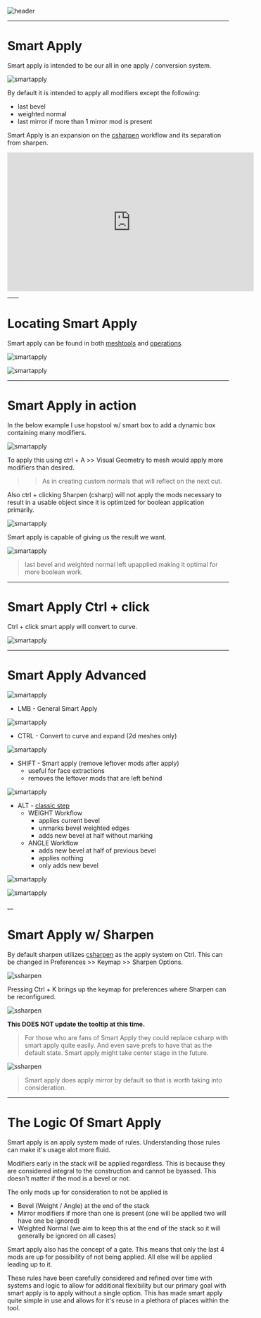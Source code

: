 ![header](img/banner.gif)

____

# Smart Apply

Smart apply is intended to be our all in one apply / conversion system.

![smartapply](img/smartapply/sa12.png)

By default it is intended to apply all modifiers except the following:

  - last bevel
  - weighted normal
  - last mirror if more than 1 mirror mod is present

Smart Apply is an expansion on the [csharpen](csharpen.md) workflow and its separation from sharpen.

<iframe width="560" height="315" src="https://www.youtube.com/embed/8k2NGWrKbj4" frameborder="0" allow="accelerometer; autoplay; clipboard-write; encrypted-media; gyroscope; picture-in-picture" allowfullscreen></iframe>
____

# Locating Smart Apply

Smart apply can be found in both [meshtools](meshtools.md) and [operations](operations.md).

![smartapply](img/smartapply/sa1.png)

![smartapply](img/smartapply/sa2.png)

_____

# Smart Apply in action

In the below example I use hopstool w/ smart box to add a dynamic box containing many modifiers.

![smartapply](img/smartapply/sa3.gif)

To apply this using ctrl + A >> Visual Geometry to mesh would apply more modifiers than desired.

>> As in creating custom normals that will reflect on the next cut.

Also ctrl + clicking Sharpen (csharp) will not apply the mods necessary to result in a usable object since it is optimized for boolean application primarily.

![smartapply](img/smartapply/sa4.gif)

Smart apply is capable of giving us the result we want.

![smartapply](img/smartapply/sa5.gif)

> last bevel and weighted normal left upapplied making it optimal for more boolean work.

____

# Smart Apply Ctrl + click

Ctrl + click smart apply will convert to curve.

![smartapply](img/smartapply/sa11.gif)

____  

# Smart Apply Advanced

![smartapply](img/smartapply/sa6.png)

- LMB - General Smart Apply

![smartapply](img/smartapply/sa7.gif)

- CTRL - Convert to curve and expand (2d meshes only)

![smartapply](img/smartapply/sa8.gif)

- SHIFT - Smart apply (remove leftover mods after apply)
  - useful for face extractions
  - removes the leftover mods that are left behind

![smartapply](img/smartapply/sa9.gif)

- ALT - [classic step](step.md)
  - WEIGHT Workflow
    - applies current bevel
    - unmarks bevel weighted edges
    - adds new bevel at half without marking
  - ANGLE Workflow
    - adds new bevel at half of previous bevel
    - applies nothing
    - only adds new bevel

![smartapply](img/smartapply/sa10.gif)

![smartapply](img/smartapply/banner2.gif)

__

# Smart Apply w/ Sharpen

By default sharpen utilizes [csharpen](csharpen.md) as the apply system on Ctrl. This can be changed in Preferences >> Keymap >> Sharpen Options.

![ssharpen](img/ssharpen/s13.png)

Pressing Ctrl + K brings up the keymap for preferences where Sharpen can be reconfigured.

![ssharpen](img/ssharpen/s14.png)

**This DOES NOT update the tooltip at this time.**

> For those who are fans of Smart Apply they could replace csharp with smart apply quite easily. And even save prefs to have that as the default state. Smart apply might take center stage in the future.

![ssharpen](img/ssharpen/s27.gif)

> Smart apply does apply mirror by default so that is worth taking into consideration.

___

# The Logic Of Smart Apply

Smart apply is an apply system made of rules. Understanding those rules can make it's usage alot more fluid. 

Modifiers early in the stack will be applied regardless. This is because they are considered integral to the construction and cannot be byassed. This doesn't matter if the mod is a bevel or not.

The only mods up for consideration to not be applied is 
- Bevel (Weight / Angle) at the end of the stack
- Mirror modifiers if more than one is present (one will be applied two will have one be ignored)
- Weighted Normal (we aim to keep this at the end of the stack so it will generally be ignored on all cases)

Smart apply also has the concept of a gate. This means that only the last 4 mods are up for possibility of not being applied. All else will be applied leading up to it. 

These rules have been carefully considered and refined over time with systems and logic to allow for additional flexibility but our primary goal with smart apply is to apply without a single option. This has made smart apply quite simple in use and allows for it's reuse in a plethora of places within the tool. 

